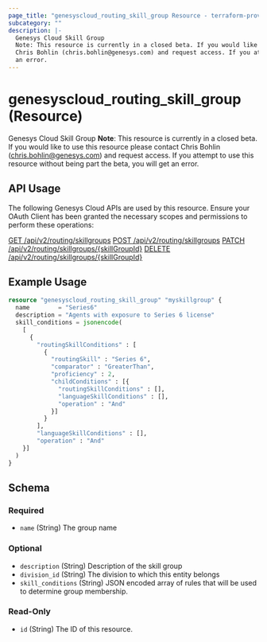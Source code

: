 ```yaml
---
page_title: "genesyscloud_routing_skill_group Resource - terraform-provider-genesyscloud"
subcategory: ""
description: |-
  Genesys Cloud Skill Group
  Note: This resource is currently in a closed beta. If you would like to use this resource please contact
  Chris Bohlin (chris.bohlin@genesys.com) and request access. If you attempt to use this resource without being part the beta, you will get
  an error.
---
```

# genesyscloud_routing_skill_group (Resource)

Genesys Cloud Skill Group
**Note**: This resource is currently in a closed beta. If you would like to use this resource please contact
Chris Bohlin (chris.bohlin@genesys.com) and request access. If you attempt to use this resource without being part the beta, you will get
an error.

## API Usage
The following Genesys Cloud APIs are used by this resource. Ensure your OAuth Client has been granted the necessary scopes and permissions to perform these operations:

[GET /api/v2/routing/skillgroups](https://developer.genesys.cloud/platform/preview-apis#get-api-v2-routing-skillgroups)
[POST /api/v2/routing/skillgroups](https://developer.genesys.cloud/platform/preview-apis#post-api-v2-routing-skillgroups)
[PATCH /api/v2/routing/skillgroups/{skillGroupId}](https://developer.genesys.cloud/platform/preview-apis#patch-api-v2-routing-skillgroups--skillGroupId-)
[DELETE /api/v2/routing/skillgroups/{skillGroupId}](https://developer.genesys.cloud/platform/preview-apis#delete-api-v2-routing-skillgroups--skillGroupId-)

## Example Usage

```terraform
resource "genesyscloud_routing_skill_group" "myskillgroup" {
  name        = "Series6"
  description = "Agents with exposure to Series 6 license"
  skill_conditions = jsonencode(
    [
      {
        "routingSkillConditions" : [
          {
            "routingSkill" : "Series 6",
            "comparator" : "GreaterThan",
            "proficiency" : 2,
            "childConditions" : [{
              "routingSkillConditions" : [],
              "languageSkillConditions" : [],
              "operation" : "And"
            }]
          }
        ],
        "languageSkillConditions" : [],
        "operation" : "And"
    }]
  )
}
```

<!-- schema generated by tfplugindocs -->
## Schema

### Required

- `name` (String) The group name

### Optional

- `description` (String) Description of the skill group
- `division_id` (String) The division to which this entity belongs
- `skill_conditions` (String) JSON encoded array of rules that will be used to determine group membership.

### Read-Only

- `id` (String) The ID of this resource.

